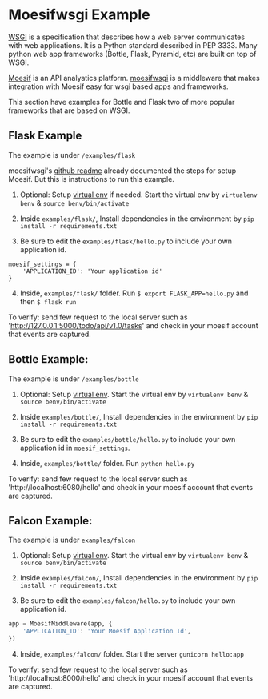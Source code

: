 # Moesifwsgi Example

[WSGI](https://wsgi.readthedocs.io/en/latest/) is a specification that describes
how a web server communicates with web applications. It is a Python standard
described in PEP 3333. Many python web app frameworks (Bottle, Flask, Pyramid, etc)
are built on top of WSGI.

[Moesif](https://www.moesif.com) is an API analyatics platform. [moesifwsgi](https://github.com/Moesif/moesifwsgi)
is a middleware that makes integration with Moesif easy for wsgi based apps and frameworks.

This section have examples for Bottle and Flask two of more popular frameworks
that are based on WSGI.

## Flask Example

The example is under `/examples/flask`

moesifwsgi's [github readme](https://github.com/Moesif/moesifwsgi) already documented
the steps for setup Moesif. But this is instructions to run this example.

1. Optional: Setup [virtual env](https://virtualenv.pypa.io/en/stable/) if needed.
Start the virtual env by `virtualenv benv` & `source benv/bin/activate`

2. Inside `examples/flask/`, Install dependencies in the environment by `pip install -r requirements.txt`

3. Be sure to edit the `examples/flask/hello.py` to include your own application id.

```
moesif_settings = {
    'APPLICATION_ID': 'Your application id'
}
```

4. Inside, `examples/flask/` folder. Run `$ export FLASK_APP=hello.py` and then `$ flask run`

To verify: send few request to the local server such as 'http://127.0.0.1:5000/todo/api/v1.0/tasks' and
check in your moesif account that events are captured.


## Bottle Example:

The example is under `/examples/bottle`

1. Optional: Setup [virtual env](https://virtualenv.pypa.io/en/stable/).
Start the virtual env by `virtualenv benv` & `source benv/bin/activate`

2. Inside `examples/bottle/`, Install dependencies in the environment by `pip install -r requirements.txt`

3. Be sure to edit the `examples/bottle/hello.py` to include your own application id in `moesif_settings`.

4. Inside, `examples/bottle/` folder. Run `python hello.py`

To verify: send few request to the local server such as 'http://localhost:6080/hello' and
check in your moesif account that events are captured.


## Falcon Example:

The example is under `examples/falcon`

1. Optional: Setup [virtual env](https://virtualenv.pypa.io/en/stable/).
Start the virtual env by `virtualenv benv` & `source benv/bin/activate`

2. Inside `examples/falcon/`, Install dependencies in the environment by `pip install -r requirements.txt`

3. Be sure to edit the `examples/falcon/hello.py` to include your own application id.

```python
app = MoesifMiddleware(app, {
    'APPLICATION_ID': 'Your Moesif Application Id',
})
```

4. Inside, `examples/falcon/` folder. Start the server `gunicorn hello:app`

To verify: send few request to the local server such as 'http://localhost:8000/hello' and
check in your moesif account that events are captured.
